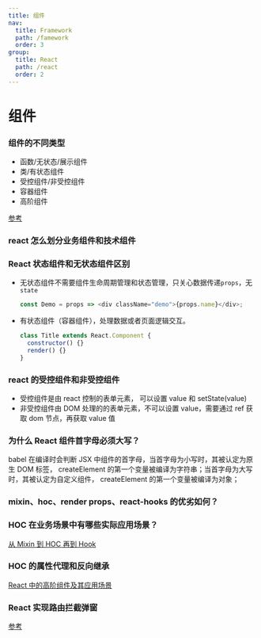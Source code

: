 ```yaml
---
title: 组件
nav:
  title: Framework
  path: /famework
  order: 3
group:
  title: React
  path: /react
  order: 2
---
```


# 组件

### 组件的不同类型

- 函数/无状态/展示组件
- 类/有状态组件
- 受控组件/非受控组件
- 容器组件
- 高阶组件

[参考](https://www.cnblogs.com/fundebug/p/10953170.html)

### react 怎么划分业务组件和技术组件

### React 状态组件和无状态组件区别

- 无状态组件不需要组件生命周期管理和状态管理，只关心数据传递`props`，无`state`
  ```js
  const Demo = props => <div className="demo">{props.name}</div>;
  ```
- 有状态组件（容器组件），处理数据或者页面逻辑交互。
  ```js
  class Title extends React.Component {
    constructor() {}
    render() {}
  }
  ```

### react 的受控组件和非受控组件

- 受控组件是由 react 控制的表单元素， 可以设置 value 和 setState(value)
- 非受控组件由 DOM 处理的的表单元素，不可以设置 value，需要通过 ref 获取 dom 节点，再获取 value 值

### 为什么 React 组件首字母必须大写？

babel 在编译时会判断 JSX 中组件的首字母，当首字母为小写时，其被认定为原生 DOM 标签， createElement 的第一个变量被编译为字符串；当首字母为大写时，其被认定为自定义组件， createElement 的第一个变量被编译为对象；

### mixin、hoc、render props、react-hooks 的优劣如何？

### HOC 在业务场景中有哪些实际应用场景？

[从 Mixin 到 HOC 再到 Hook](https://juejin.cn/post/6844903815762673671#heading-21)

### HOC 的属性代理和反向继承

[React 中的高阶组件及其应用场景](https://juejin.cn/post/6844903782355042312)

### React 实现路由拦截弹窗

[参考](https://juejin.cn/post/6871018004289683463)
